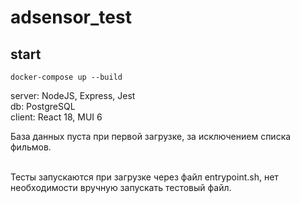 # adsensor_test

## start

```
docker-compose up --build
```

server: NodeJS, Express, Jest </br>
db: PostgreSQL</br>
client: React 18, MUI 6</br>

База данных пуста при первой загрузке, за исключением списка фильмов.</br></br>

Тесты запускаются при загрузке через файл entrypoint.sh, нет необходимости вручную запускать тестовый файл.

